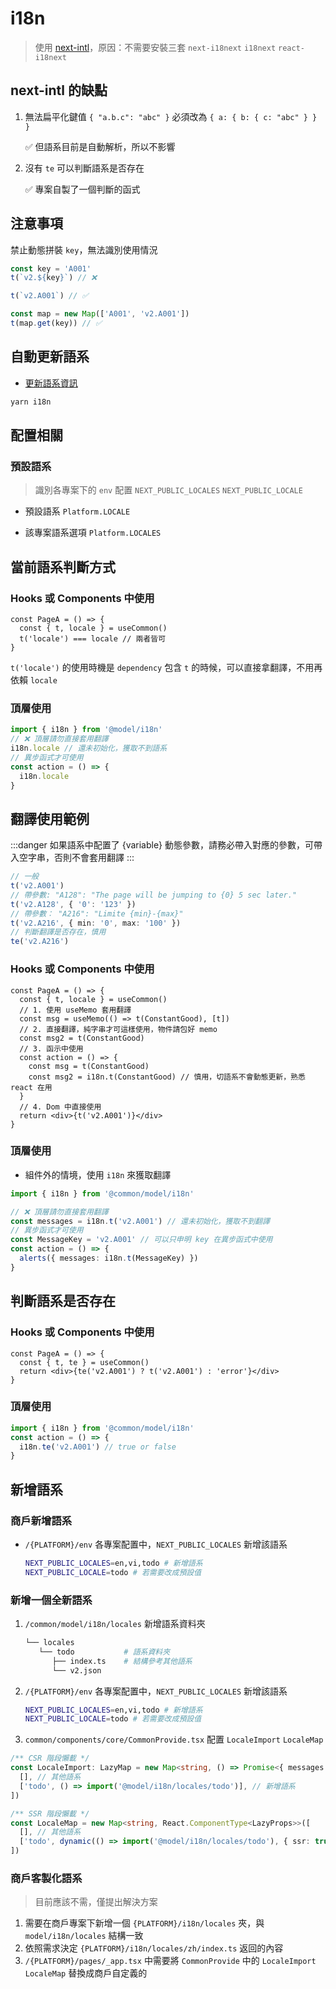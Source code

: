# i18n

> 使用 [next-intl](https://next-intl-docs.vercel.app/docs/usage/messages)，原因：不需要安裝三套 `next-i18next` `i18next` `react-i18next`

## next-intl 的缺點

1. 無法扁平化鍵值 `{ "a.b.c": "abc" }` 必須改為 `{ a: { b: { c: "abc" } } }`

   ✅ 但語系目前是自動解析，所以不影響

2. 沒有 `te` 可以判斷語系是否存在

   ✅ 專案自製了一個判斷的函式

## 注意事項

禁止動態拼裝 `key`，無法識別使用情況

```ts
const key = 'A001'
t(`v2.${key}`) // ❌

t(`v2.A001`) // ✅

const map = new Map(['A001', 'v2.A001'])
t(map.get(key)) // ✅
```

## 自動更新語系

- [更新語系資訊](/commands.md#更新語系資訊)

```sh
yarn i18n
```

## 配置相關

### 預設語系

> 識別各專案下的 `env` 配置 `NEXT_PUBLIC_LOCALES` `NEXT_PUBLIC_LOCALE`

- 預設語系 `Platform.LOCALE`

- 該專案語系選項 `Platform.LOCALES`

## 當前語系判斷方式

### Hooks 或 Components 中使用

```tsx
const PageA = () => {
  const { t, locale } = useCommon()
  t('locale') === locale // 兩者皆可
}
```

`t('locale')` 的使用時機是 `dependency` 包含 `t` 的時候，可以直接拿翻譯，不用再依賴 `locale`

### 頂層使用

```ts
import { i18n } from '@model/i18n'
// ❌ 頂層請勿直接套用翻譯
i18n.locale // 還未初始化，獲取不到語系
// 異步函式才可使用
const action = () => {
  i18n.locale
}
```

## 翻譯使用範例

:::danger
如果語系中配置了 {variable} 動態參數，請務必帶入對應的參數，可帶入空字串，否則不會套用翻譯
:::

```ts
// 一般
t('v2.A001')
// 帶參數: "A128": "The page will be jumping to {0} 5 sec later."
t('v2.A128', { '0': '123' })
// 帶參數： "A216": "Limite {min}-{max}"
t('v2.A216', { min: '0', max: '100' })
// 判斷翻譯是否存在，慎用
te('v2.A216')
```

### Hooks 或 Components 中使用

```tsx
const PageA = () => {
  const { t, locale } = useCommon()
  // 1. 使用 useMemo 套用翻譯
  const msg = useMemo(() => t(ConstantGood), [t])
  // 2. 直接翻譯，純字串才可這樣使用，物件請包好 memo
  const msg2 = t(ConstantGood)
  // 3. 函示中使用
  const action = () => {
    const msg = t(ConstantGood)
    const msg2 = i18n.t(ConstantGood) // 慎用，切語系不會動態更新，熟悉 react 在用
  }
  // 4. Dom 中直接使用
  return <div>{t('v2.A001')}</div>
}
```

### 頂層使用

- 組件外的情境，使用 `i18n` 來獲取翻譯

```ts
import { i18n } from '@common/model/i18n'

// ❌ 頂層請勿直接套用翻譯
const messages = i18n.t('v2.A001') // 還未初始化，獲取不到翻譯
// 異步函式才可使用
const MessageKey = 'v2.A001' // 可以只申明 key 在異步函式中使用
const action = () => {
  alerts({ messages: i18n.t(MessageKey) })
}
```

## 判斷語系是否存在

### Hooks 或 Components 中使用

```tsx
const PageA = () => {
  const { t, te } = useCommon()
  return <div>{te('v2.A001') ? t('v2.A001') : 'error'}</div>
}
```

### 頂層使用

```ts
import { i18n } from '@common/model/i18n'
const action = () => {
  i18n.te('v2.A001') // true or false
}
```

## 新增語系

### 商戶新增語系

- `/{PLATFORM}/env` 各專案配置中，`NEXT_PUBLIC_LOCALES` 新增該語系

  ```sh
  NEXT_PUBLIC_LOCALES=en,vi,todo # 新增語系
  NEXT_PUBLIC_LOCALE=todo # 若需要改成預設值
  ```

### 新增一個全新語系

1. `/common/model/i18n/locales` 新增語系資料夾

   ```sh
   └── locales
      └── todo           # 語系資料夾
         ├── index.ts    # 結構參考其他語系
         └── v2.json
   ```

2. `/{PLATFORM}/env` 各專案配置中，`NEXT_PUBLIC_LOCALES` 新增該語系

   ```sh
   NEXT_PUBLIC_LOCALES=en,vi,todo # 新增語系
   NEXT_PUBLIC_LOCALE=todo # 若需要改成預設值
   ```

3. `common/components/core/CommonProvide.tsx` 配置 `LocaleImport` `LocaleMap`

```ts
/** CSR 階段懶載 */
const LocaleImport: LazyMap = new Map<string, () => Promise<{ messages: LocaleLazyLoadProps['messages'] }>>([
  [], // 其他語系
  ['todo', () => import('@model/i18n/locales/todo')], // 新增語系
])

/** SSR 階段懶載 */
const LocaleMap = new Map<string, React.ComponentType<LazyProps>>([
  [], // 其他語系
  ['todo', dynamic(() => import('@model/i18n/locales/todo'), { ssr: true })], // 新增語系
])
```

### 商戶客製化語系

> 目前應該不需，僅提出解決方案

1. 需要在商戶專案下新增一個 `{PLATFORM}/i18n/locales` 夾，與 `model/i18n/locales` 結構一致
2. 依照需求決定 `{PLATFORM}/i18n/locales/zh/index.ts` 返回的內容
3. `/{PLATFORM}/pages/_app.tsx` 中需要將 `CommonProvide` 中的 `LocaleImport` `LocaleMap` 替換成商戶自定義的
